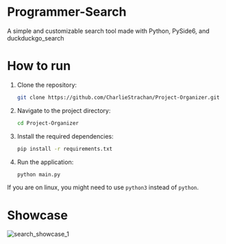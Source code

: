 # Programmer-Search
A simple and customizable search tool made with Python, PySide6, and duckduckgo_search

# How to run
1. Clone the repository:
   ```bash
   git clone https://github.com/CharlieStrachan/Project-Organizer.git
   ```
2. Navigate to the project directory:
   ```bash
   cd Project-Organizer
   ```
3. Install the required dependencies:
   ```bash
   pip install -r requirements.txt
   ```
4. Run the application:
   ```bash
   python main.py
   ```
If you are on linux, you might need to use `python3` instead of `python`.

# Showcase

![search_showcase_1](https://github.com/user-attachments/assets/3e597d3b-f16c-4321-bccf-1410463c81c1)
